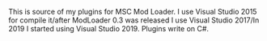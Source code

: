 This is source of my plugins for MSC Mod Loader. 
I use Visual Studio 2015 for compile it/after ModLoader 0.3 was released I use Visual Studio 2017/In 2019 I started using Visual Studio 2019.
Plugins write on C#.
